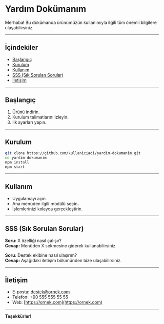 # Yardım Dokümanım

Merhaba! Bu dokümanda ürünümüzün kullanımıyla ilgili tüm önemli bilgilere ulaşabilirsiniz.

---

## İçindekiler

- [Başlangıç](#başlangıç)
- [Kurulum](#kurulum)
- [Kullanım](#kullanım)
- [SSS (Sık Sorulan Sorular)](#sss-sık-sorulan-sorular)
- [İletişim](#iletişim)

---

## Başlangıç

1. Ürünü indirin.
2. Kurulum talimatlarını izleyin.
3. İlk ayarları yapın.

---

## Kurulum

```bash
git clone https://github.com/kullaniciadi/yardim-dokumanim.git
cd yardim-dokumanim
npm install
npm start
```

---

## Kullanım

- Uygulamayı açın.
- Ana menüden ilgili modülü seçin.
- İşlemlerinizi kolayca gerçekleştirin.

---

## SSS (Sık Sorulan Sorular)

**Soru:** X özelliği nasıl çalışır?  
**Cevap:** Menüden X sekmesine giderek kullanabilirsiniz.

**Soru:** Destek ekibine nasıl ulaşırım?  
**Cevap:** Aşağıdaki iletişim bölümünden bize ulaşabilirsiniz.

---

## İletişim

- E-posta: destek@ornek.com
- Telefon: +90 555 555 55 55
- Web: [https://ornek.com](https://ornek.com)

---

**Teşekkürler!**
